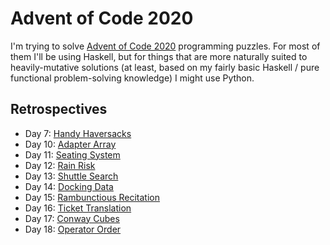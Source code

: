 # Advent of Code 2020

I'm trying to solve [Advent of Code 2020](https://adventofcode.com/2020/) programming puzzles. For most of them I'll be using Haskell, but for things that are more naturally suited to heavily-mutative solutions (at least, based on my fairly basic Haskell / pure functional problem-solving knowledge) I might use Python.

## Retrospectives

* Day 7: [Handy Haversacks](https://github.com/DestyNova/advent_of_code_2020/blob/main/day7/retro.md)
* Day 10: [Adapter Array](https://github.com/DestyNova/advent_of_code_2020/blob/main/day10/retro.md)
* Day 11: [Seating System](https://github.com/DestyNova/advent_of_code_2020/blob/main/day11/retro.md)
* Day 12: [Rain Risk](https://github.com/DestyNova/advent_of_code_2020/blob/main/day12/retro.md)
* Day 13: [Shuttle Search](https://github.com/DestyNova/advent_of_code_2020/blob/main/day13/retro.md)
* Day 14: [Docking Data](https://github.com/DestyNova/advent_of_code_2020/blob/main/day14/retro.md)
* Day 15: [Rambunctious Recitation](https://github.com/DestyNova/advent_of_code_2020/blob/main/day15/retro.md)
* Day 16: [Ticket Translation](https://github.com/DestyNova/advent_of_code_2020/blob/main/day16/retro.md)
* Day 17: [Conway Cubes](https://github.com/DestyNova/advent_of_code_2020/blob/main/day17/retro.md)
* Day 18: [Operator Order](https://github.com/DestyNova/advent_of_code_2020/blob/main/day18/retro.md)
